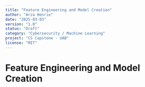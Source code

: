 ```yaml
---
title: "Feature Engineering and Model Creation"
author: "Arza Henrie"
date: "2025-03-03"
version: "1.0"
status: "Draft"
category: "Cybersecurity / Machine Learning"
project: "CS Capstone - UAB"
license: "MIT"
---
```


# Feature Engineering and Model Creation
